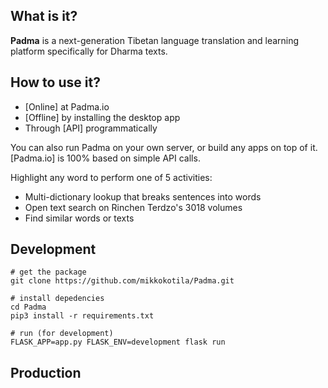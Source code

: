 ## What is it?

**Padma** is a next-generation Tibetan language translation and learning platform specifically for Dharma texts. 

## How to use it? 

- [Online] at Padma.io
- [Offline] by installing the desktop app
- Through [API] programmatically

You can also run Padma on your own server, or build any apps on top of it. [Padma.io] is 100% based on simple API calls. 

Highlight any word to perform one of 5 activities:

- Multi-dictionary lookup that breaks sentences into words
- Open text search on Rinchen Terdzo's 3018 volumes
- Find similar words or texts


## Development 

```
# get the package
git clone https://github.com/mikkokotila/Padma.git

# install depedencies
cd Padma
pip3 install -r requirements.txt

# run (for development)
FLASK_APP=app.py FLASK_ENV=development flask run
```

## Production
